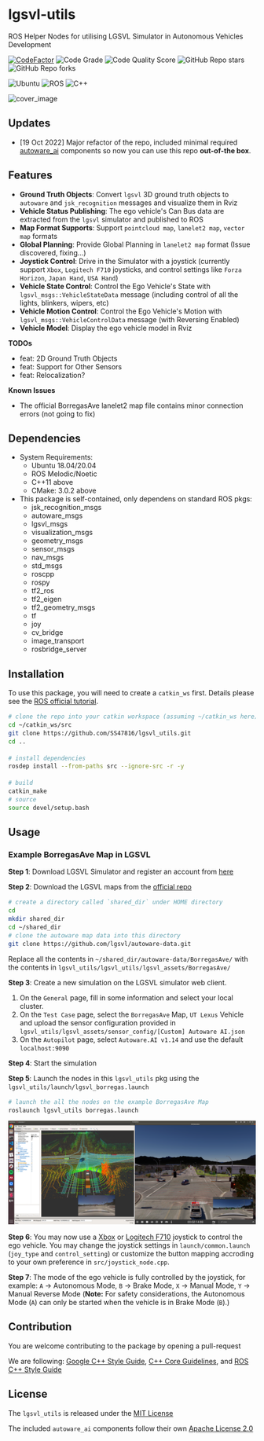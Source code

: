# lgsvl-utils

ROS Helper Nodes for utilising LGSVL Simulator in Autonomous Vehicles Development

[![CodeFactor](https://www.codefactor.io/repository/github/ss47816/lgsvl_utils/badge)](https://www.codefactor.io/repository/github/ss47816/lgsvl_utils)
![Code Grade](https://api.codiga.io/project/30669/status/svg)
![Code Quality Score](https://api.codiga.io/project/30669/score/svg)
![GitHub Repo stars](https://img.shields.io/github/stars/ss47816/lgsvl_utils?color=FFE333)
![GitHub Repo forks](https://img.shields.io/github/forks/ss47816/lgsvl_utils?color=FFE333)

![Ubuntu](https://img.shields.io/badge/OS-Ubuntu-informational?style=flat&logo=ubuntu&logoColor=white&color=2bbc8a)
![ROS](https://img.shields.io/badge/Tools-ROS-informational?style=flat&logo=ROS&logoColor=white&color=2bbc8a)
![C++](https://img.shields.io/badge/Code-C++-informational?style=flat&logo=c%2B%2B&logoColor=white&color=2bbc8a)

![cover_image](media/demo.gif)

## Updates
* [19 Oct 2022] Major refactor of the repo, included minimal required [autoware_ai](https://github.com/autowarefoundation) components so now you can use this repo **out-of-the box**.
## Features
* **Ground Truth Objects**: Convert `lgsvl` 3D ground truth objects to `autoware` and `jsk_recognition` messages and visualize them in Rviz
* **Vehicle Status Publishing**: The ego vehicle's Can Bus data are extracted from the `lgsvl` simulator and published to ROS
* **Map Format Supports**: Support `pointcloud map`, `lanelet2 map`, `vector map` formats
* **Global Planning**: Provide Global Planning in `lanelet2 map` format (Issue discovered, fixing...)
* **Joystick Control**: Drive in the Simulator with a joystick (currently support `Xbox`, `Logitech F710` joysticks, and control settings like `Forza Horizon`, `Japan Hand`, `USA Hand`)
* **Vehicle State Control**: Control the Ego Vehicle's State with `lgsvl_msgs::VehicleStateData` message (including control of all the lights, blinkers, wipers, etc)
* **Vehicle Motion Control**: Control the Ego Vehicle's Motion with `lgsvl_msgs::VehicleControlData` message (with Reversing Enabled)
* **Vehicle Model**: Display the ego vehicle model in Rviz

**TODOs**
* feat: 2D Ground Truth Objects
* feat: Support for Other Sensors
* feat: Relocalization?

**Known Issues**
* The official BorregasAve lanelet2 map file contains minor connection errors (not going to fix)

## Dependencies
* System Requirements:
  * Ubuntu 18.04/20.04
  * ROS Melodic/Noetic
  * C++11 above
  * CMake: 3.0.2 above
* This package is self-contained, only dependens on standard ROS pkgs:
  * jsk_recognition_msgs
  * autoware_msgs
  * lgsvl_msgs
  * visualization_msgs
  * geometry_msgs
  * sensor_msgs
  * nav_msgs
  * std_msgs
  * roscpp
  * rospy
  * tf2_ros
  * tf2_eigen
  * tf2_geometry_msgs
  * tf
  * joy
  * cv_bridge
  * image_transport
  * rosbridge_server

## Installation
To use this package, you will need to create a `catkin_ws` first. Details please see the [ROS official tutorial](http://wiki.ros.org/catkin/Tutorials/create_a_workspace).
```bash
# clone the repo into your catkin workspace (assuming ~/catkin_ws here)
cd ~/catkin_ws/src
git clone https://github.com/SS47816/lgsvl_utils.git
cd ..

# install dependencies
rosdep install --from-paths src --ignore-src -r -y

# build
catkin_make
# source 
source devel/setup.bash
```

## Usage
### Example BorregasAve Map in LGSVL
**Step 1**: Download LGSVL Simulator and register an account from [here](https://www.svlsimulator.com/)

**Step 2**: Download the LGSVL maps from the [official repo](https://github.com/lgsvl/autoware-data)
```bash
# create a directory called `shared_dir` under HOME directory
cd
mkdir shared_dir
cd ~/shared_dir
# clone the autoware map data into this directory
git clone https://github.com/lgsvl/autoware-data.git
```

Replace all the contents in `~/shared_dir/autoware-data/BorregasAve/` with the contents in `lgsvl_utils/lgsvl_utils/lgsvl_assets/BorregasAve/`

**Step 3**: Create a new simulation on the LGSVL simulator web client.
1. On the `General` page, fill in some information and select your local cluster.
2. On the `Test Case` page, select the `BorregasAve` Map, `UT Lexus` Vehicle and upload the sensor configuration provided in `lgsvl_utils/lgsvl_assets/sensor_config/[Custom] Autoware AI.json`
3. On the `Autopilot` page, select `Autoware.AI v1.14` and use the default `localhost:9090`

**Step 4**: Start the simulation

**Step 5**: Launch the nodes in this `lgsvl_utils` pkg using the `lgsvl_utils/launch/lgsvl_borregas.launch`
```bash
# launch the all the nodes on the example BorregasAve Map
roslaunch lgsvl_utils borregas.launch 
```

![demo_image](media/demo.png)

**Step 6**: You may now use a [Xbox](https://www.xbox.com/en-SG/accessories/controllers/xbox-wireless-controller) or [Logitech F710](https://www.logitechg.com/en-us/products/gamepads/f710-wireless-gamepad.html) joystick to control the ego vehicle. You may change the joystick settings in `launch/common.launch` (`joy_type` and `control_setting`) or customize the button mapping accroding to your own preference in `src/joystick_node.cpp`.

**Step 7**: The mode of the ego vehicle is fully controlled by the joystick, for example: `A` -> Autonomous Mode, `B` -> Brake Mode, `X` -> Manual Mode, `Y` -> Manual Reverse Mode
(**Note:** For safety considerations, the Autonomous Mode (`A`) can only be started when the vehicle is in Brake Mode (`B`).)

## Contribution
You are welcome contributing to the package by opening a pull-request

We are following: 
[Google C++ Style Guide](https://google.github.io/styleguide/cppguide.html), 
[C++ Core Guidelines](https://isocpp.github.io/CppCoreGuidelines/CppCoreGuidelines#main), 
and [ROS C++ Style Guide](http://wiki.ros.org/CppStyleGuide)

## License
The `lgsvl_utils` is released under the [MIT License](https://github.com/SS47816/lgsvl_utils/blob/main/LICENSE)

The included `autoware_ai` components follow their own [Apache License 2.0](https://github.com/autowarefoundation/autoware_ai_common/blob/master/LICENSE)